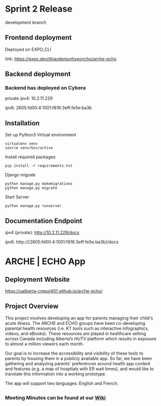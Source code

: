 # Sprint 2 Release

development branch

## Frontend deployment

Deployed on EXPO_CLI


link: https://expo.dev/@jaydenjunhyeoncho/arche-echo

## Backend deployment
### Backend has deployed on Cybera
private ipv4: 10.2.11.229

ipv6: 2605:fd00:4:1001:f816:3eff:fe5e:ba3b

## Installation 

Set up Python3 Virtual environment 

```
virtualenv venv
source venv/bin/active
```

Install required packages

```
pip install -r requirements.txt
```

Django migrate

```
python manage.py makemigrations
python manage.py migrate
```

Start Server

```
python manage.py runserver
```


## Documentation Endpoint
ipv4 (private): http://10.2.11.229/docs

ipv6: http://[2605:fd00:4:1001:f816:3eff:fe5e:ba3b]/docs


# ARCHE | ECHO App

## Deployment Website
https://ualberta-cmput401.github.io/arche-echo/

## Project Overview

This project involves developing an app for parents managing their child's acute illness. The ARCHE and ECHO groups have been co-developing parental health resources (i.e. KT tools such as interactive infographics, videos, and eBooks). These resources are played in healthcare setting across Canada including Alberta’s HUTV platform which results in exposure to almost a million viewers each month.

Our goal is to increase the accessibility and visibility of these tools to parents by housing them in a publicly available app. So far, we have been gathering and analyzing parents' preferences around health app content and features (e.g. a map of hospitals with ER wait times), and would like to translate this information into a working prototype.

The app will support two languages: English and French.
##
### Meeting Minutes can be found at our [Wiki](https://github.com/UAlberta-CMPUT401/arche-echo/wiki)


